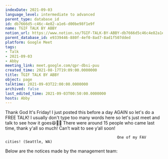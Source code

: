 ```yaml
---
indexDate: 2021-09-03
language_level: intermediate to advanced
parent_type: database_id
id: db7666d5-c46c-4e82-a1e6-d00be98f1e9f
name: TGIF TALK BY ABBY
notion_url: https://www.notion.so/TGIF-TALK-BY-ABBY-db7666d5c46c4e82a1e6d00be98f1e9f
parent_database_id: e9339446-880f-4ef0-8ad7-8ad1f507dded
platform: Google Meet
tags:
- Talk
- 2021-09-03
- Abby
meeting_link: meet.google.com/qpr-dbsi-puu
created_time: 2021-08-17T19:09:00.0000000
title: TGIF TALK BY ABBY
object: page
talktime: 2021-09-03T22:00:00.0000000
archived: false
last_edited_time: 2021-09-03T00:50:00.0000000
hosts: Abby
---
```


Thank God It's Friday! I just posted this before a day AGAIN so let's do a FREE TALK!
I usually don't type too many words here so let's just meet and talk to see how it goes😆👍🏻
There were around 15 people who came last time, thank y'all so much!
Can’t wait to see y’all soon!




                                                      One of my FAV cities! (Seattle, WA)







Below are the notices made by the management team: 


